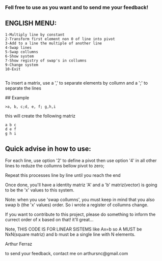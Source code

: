 ### Fell free to use as you want and to send me your feedback! 
## ENGLISH MENU:
    1-Multiply line by constant
    2-Transform first element non 0 of line into pivot
    3-Add to a line the multiple of another line
    4-Swap lines
    5-Swap collumns
    6-Show system
    7-Show registry of swap's in collumns
    9-Change system
    10-Exit
##
<p>To insert a matrix, use a ',' to separate elements by collumn and a ';' to separate the lines</p>
## Example

    >a, b, c;d, e, f; g,h,i
<p>this will create the following matriz</p>

    a b c
    d e f
    g h i

## Quick advise in how to use:
<p>For each line, use option '2' to define a pivot then use option '4' in all other lines to reduze the collumns bellow pivot to zero;</p>
<p>Repeat this processes line by line until you reach the end</p>
<p>Once done, you'll have a identity matriz 'A' and a 'b' matriz(vector) is going to be the 'x' values to this system.</p>
<p>Note: when you use 'swap collumns', you must keep in mind that you also swap b (the 'x' values) order. So i wrote a register of collumns change.</p>
<p>If you want to contribute to this project, please do something to inform the currect order of x based on that! it'll great...</p>
<p>Note, THIS CODE IS FOR LINEAR SISTEMS like Ax=b so A MUST be NxN(square matriz) and b must be a single line with N elements.</p>
<p>Arthur Ferraz</p>
<p>to send your feedback, contact me on
arthursnc@gmail.com</p>
